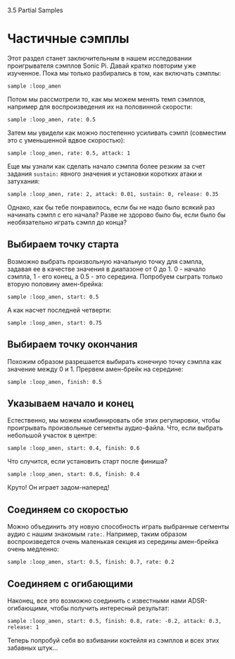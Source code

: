 3.5 Partial Samples

# Частичные сэмплы

Этот раздел станет заключительным в нашем исследовании проигрывателя сэмплов
Sonic Pi. Давай кратко повторим уже изученное. Пока мы только разбирались в том,
как включать сэмплы:

```
sample :loop_amen
```

Потом мы рассмотрели то, как мы можем менять темп сэмплов, например для
воспроизведения их на половинной скорости:

```
sample :loop_amen, rate: 0.5
```

Затем мы увидели как можно постепенно усиливать сэмпл (совместим это с уменьшенной
вдвое скоростью):

```
sample :loop_amen, rate: 0.5, attack: 1
```

Еще мы узнали как сделать начало сэмпла более резким за счет задания `sustain:`
явного значения и установки коротких атаки и затухания:

```
sample :loop_amen, rate: 2, attack: 0.01, sustain: 0, release: 0.35
```

Однако, как бы тебе понравилось, если бы не надо было всякий раз начинать сэмпл
с его начала? Разве не здорово было бы, если было бы необязательно играть
сэмпл до конца?

## Выбираем точку старта

Возможно выбрать произвольную начальную точку для сэмпла, задавая ее в качестве
значения в диапазоне от 0 до 1. 0 - начало сэмпла, 1 - его конец, а 0.5 - это
середина. Попробуем сыграть только вторую половину амен-брейка:

```
sample :loop_amen, start: 0.5
```

А как насчет последней четверти:

```
sample :loop_amen, start: 0.75
```

## Выбираем точку окончания

Похожим образом разрешается выбирать конечную точку сэмпла как значение между 0
и 1. Прервем амен-брейк на середине:

```
sample :loop_amen, finish: 0.5
```

## Указываем начало и конец

Естественно, мы можем комбинировать обе этих регулировки, чтобы проигрывать
произвольные сегменты аудио-файла. Что, если выбрать небольшой участок в центре:

```
sample :loop_amen, start: 0.4, finish: 0.6
```

Что случится, если установить старт после финиша?

```
sample :loop_amen, start: 0.6, finish: 0.4
```

Круто! Он играет задом-наперед!

## Соединяем со скоростью

Можно объединить эту новую способность играть выбранные сегменты аудио с нашим
знакомым `rate:`. Например, таким образом воспроизведется очень маленькая секция
из середины амен-брейка очень медленно:

```
sample :loop_amen, start: 0.5, finish: 0.7, rate: 0.2
```

## Соединяем с огибающими

Наконец, все это возможно соединить с известными нами ADSR-огибающими, чтобы
получить интересный результат:

```
sample :loop_amen, start: 0.5, finish: 0.8, rate: -0.2, attack: 0.3, release: 1
```

Теперь попробуй себя во взбивании коктейля из сэмплов и всех этих забавных штук...
